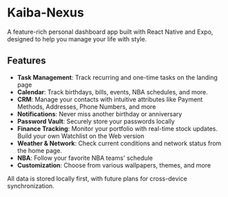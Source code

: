 # Kaiba-Nexus

A feature-rich personal dashboard app built with React Native and Expo, designed to help you manage your life with style.

## Features

- **Task Management**: Track recurring and one-time tasks on the landing page
- **Calendar**: Track birthdays, bills, events, NBA schedules, and more. 
- **CRM**: Manage your contacts with intuitive attributes like Payment Methods, Addresses, Phone Numbers, and more
- **Notifications**: Never miss another birthday or anniversary
- **Password Vault**: Securely store your passwords locally
- **Finance Tracking**: Monitor your portfolio with real-time stock updates. Build your own Watchlist on the Web version
- **Weather & Network**: Check current conditions and network status from the home page.
- **NBA**: Follow your favorite NBA teams' schedule
- **Customization**: Choose from various wallpapers, themes, and more

All data is stored locally first, with future plans for cross-device synchronization.

